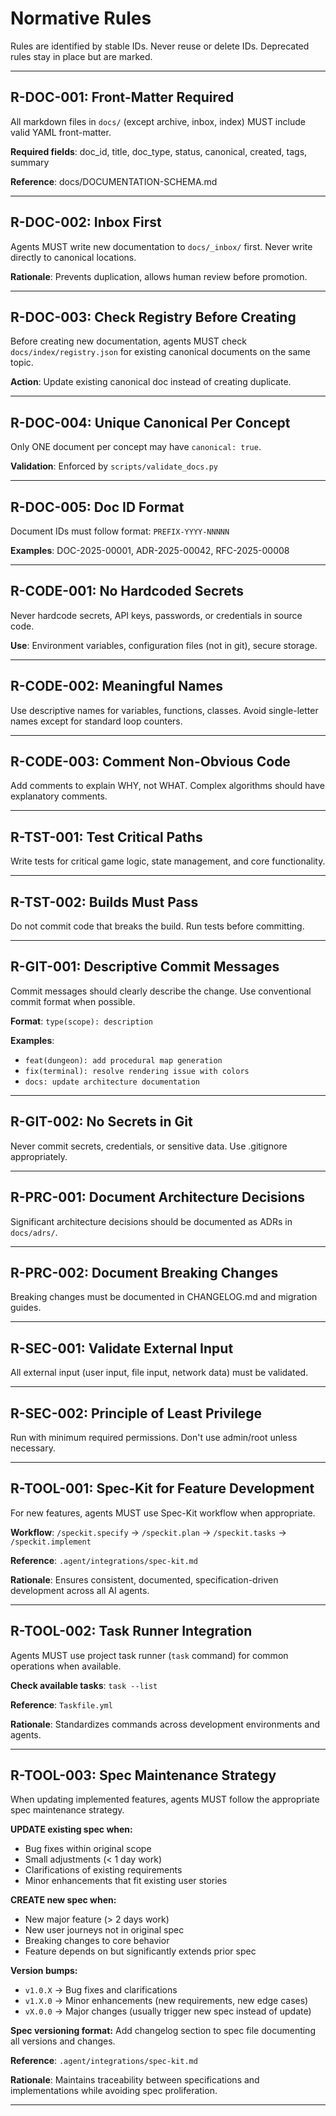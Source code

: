 # Normative Rules

Rules are identified by stable IDs. Never reuse or delete IDs. Deprecated rules stay in place but are marked.

---

## R-DOC-001: Front-Matter Required

All markdown files in `docs/` (except archive, inbox, index) MUST include valid YAML front-matter.

**Required fields**: doc_id, title, doc_type, status, canonical, created, tags, summary

**Reference**: docs/DOCUMENTATION-SCHEMA.md

---

## R-DOC-002: Inbox First

Agents MUST write new documentation to `docs/_inbox/` first. Never write directly to canonical locations.

**Rationale**: Prevents duplication, allows human review before promotion.

---

## R-DOC-003: Check Registry Before Creating

Before creating new documentation, agents MUST check `docs/index/registry.json` for existing canonical documents on the same topic.

**Action**: Update existing canonical doc instead of creating duplicate.

---

## R-DOC-004: Unique Canonical Per Concept

Only ONE document per concept may have `canonical: true`.

**Validation**: Enforced by `scripts/validate_docs.py`

---

## R-DOC-005: Doc ID Format

Document IDs must follow format: `PREFIX-YYYY-NNNNN`

**Examples**: DOC-2025-00001, ADR-2025-00042, RFC-2025-00008

---

## R-CODE-001: No Hardcoded Secrets

Never hardcode secrets, API keys, passwords, or credentials in source code.

**Use**: Environment variables, configuration files (not in git), secure storage.

---

## R-CODE-002: Meaningful Names

Use descriptive names for variables, functions, classes. Avoid single-letter names except for standard loop counters.

---

## R-CODE-003: Comment Non-Obvious Code

Add comments to explain WHY, not WHAT. Complex algorithms should have explanatory comments.

---

## R-TST-001: Test Critical Paths

Write tests for critical game logic, state management, and core functionality.

---

## R-TST-002: Builds Must Pass

Do not commit code that breaks the build. Run tests before committing.

---

## R-GIT-001: Descriptive Commit Messages

Commit messages should clearly describe the change. Use conventional commit format when possible.

**Format**: `type(scope): description`

**Examples**:

- `feat(dungeon): add procedural map generation`
- `fix(terminal): resolve rendering issue with colors`
- `docs: update architecture documentation`

---

## R-GIT-002: No Secrets in Git

Never commit secrets, credentials, or sensitive data. Use .gitignore appropriately.

---

## R-PRC-001: Document Architecture Decisions

Significant architecture decisions should be documented as ADRs in `docs/adrs/`.

---

## R-PRC-002: Document Breaking Changes

Breaking changes must be documented in CHANGELOG.md and migration guides.

---

## R-SEC-001: Validate External Input

All external input (user input, file input, network data) must be validated.

---

## R-SEC-002: Principle of Least Privilege

Run with minimum required permissions. Don't use admin/root unless necessary.

---

## R-TOOL-001: Spec-Kit for Feature Development

For new features, agents MUST use Spec-Kit workflow when appropriate.

**Workflow**: `/speckit.specify` → `/speckit.plan` → `/speckit.tasks` → `/speckit.implement`

**Reference**: `.agent/integrations/spec-kit.md`

**Rationale**: Ensures consistent, documented, specification-driven development across all AI agents.

---

## R-TOOL-002: Task Runner Integration

Agents MUST use project task runner (`task` command) for common operations when available.

**Check available tasks**: `task --list`

**Reference**: `Taskfile.yml`

**Rationale**: Standardizes commands across development environments and agents.

---

## R-TOOL-003: Spec Maintenance Strategy

When updating implemented features, agents MUST follow the appropriate spec maintenance strategy.

**UPDATE existing spec when:**

- Bug fixes within original scope
- Small adjustments (< 1 day work)
- Clarifications of existing requirements
- Minor enhancements that fit existing user stories

**CREATE new spec when:**

- New major feature (> 2 days work)
- New user journeys not in original spec
- Breaking changes to core behavior
- Feature depends on but significantly extends prior spec

**Version bumps:**

- `v1.0.X` → Bug fixes and clarifications
- `v1.X.0` → Minor enhancements (new requirements, new edge cases)
- `vX.0.0` → Major changes (usually trigger new spec instead of update)

**Spec versioning format:**
Add changelog section to spec file documenting all versions and changes.

**Reference**: `.agent/integrations/spec-kit.md`

**Rationale**: Maintains traceability between specifications and implementations while avoiding spec proliferation.

---
